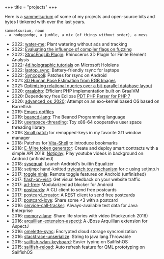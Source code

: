 +++
title = "projects"
+++

Here is a [sammelsurium](https://en.wiktionary.org/wiki/sammelsurium) of some of my
projects and open-source bits and bytes I tinkered with over the last years.

```
sammelsurium, noun
- a hodgepodge, a jumble, a mix (of things without order), a mess
```

- 2022: [water-me](https://github.com/abertschi/water-me): Plant watering without ads and tracking
- 2022: [Evaluating the influence of compiler flags on fuzzing](https://github.com/abertschi/influence_compiler_flags_on_fuzzing) 
- 2022: [StrucEngLib Plugin](https://web.archive.org/save/https://github.com/kfmResearch-NumericsTeam/StrucEng_Library_Plug_in): Rhinoceros 3D Plugin for Finite Element Analysis
- 2022: [4d holographic tutorials](https://github.com/abertschi/4d-holographic-tutorials) on Microsoft Hololens
- 2022: [laptop_sync](https://github.com/abertschi/laptop_sync): Battery-friendly rsync for laptops
- 2022: [Syncopoli](https://web.archive.org/save/https://gitlab.com/fengshaun/syncopoli/-/merge_requests/23):  Patches for rsync on Android
- 2021: [3D Human Pose Estimation from RGB Images](./machine-perception-2021-report.pdf)
- 2021: [Optimizing relational queries over a bit-parallel database layout](./db_intrinsics_report.pdf)
- 2020: [graalphp](/blog/2020/building-graalphp/): Efficient PHP implementation built on GraalVM
- 2020: Dependency free Eclipse [PDT PHP Parser for PHP 7](https://github.com/abertschi/graalphp/tree/master/graalphp-parser)
- 2020: [advanced_os_2020](./aos-report.pdf): Attempt on an exo-kernel based OS based on Barrelfish
- 2019: [Emacs dotfiles](https://github.com/abertschi/dotfile-emacs-public)
- 2019: [beancd-lang](https://github.com/abertschi/beancd-lang): The Beancd Programming language
- 2019: [userspace-threading](https://github.com/abertschi/userspace-threading): Toy x86-64 cooperative user space threading library
- 2019: [Small patch](https://web.archive.org/save/https://github.com/stumpwm/stumpwm/pull/629) for remapped-keys in my favorite X11 window manager 
- 2018: Patches for [Vita-Shell](https://web.archive.org/save/https://github.com/TheOfficialFloW/VitaShell/pull/487) to introduce bookmarks
- 2018: [E-Mine token generator](https://github.com/abertschi/e-mine-web): Create and deploy smart contracts with a simple API
  2018: [Notiplay](https://github.com/abertschi/notiplay): Play youtube videos in background on Android (unfinished)
- 2018: [sysequal](https://github.com/abertschi/sysequal): Launch Android's builtin Equalizer
- 2018: setjmp: hand-knitted [try/catch toy mechanism](https://github.com/abertschi/setjmp) for c using setjmp.h
- 2017: [toggle ninja](https://github.com/abertschi/toggle-ninja): Remote toggle features on Android (unfinished)
- 2017: [flash-on-visit](https://github.com/abertschi/flash-on-visit): Get visual feedback on your website traffic
- 2017: [ad-free](/blog/2022/building-adfree/): Modularized ad blocker for Android
- 2017: [postcards](https://github.com/abertschi/postcards): A CLI client to send free postcards
- 2017: [postcard_creator](https://github.com/abertschi/postcard_creator_wrapper): A REST client to send free postcards
- 2017: [postcard-love](https://github.com/abertschi/postcard-love): Share some <3 with a postcard
- 2016: [service-call-tracker](https://github.com/abertschi/service-call-tracker): Always-available test data for Java Enterprise
- 2016: [memory-lane](https://github.com/abertschi/memory-lane): Share life stories with video (Hackzurich 2016)
- 2016: [arquillian-extension-aspectj](https://github.com/abertschi/arquillian-extension-aspectj): A JBoss Arquillian extension for AspectJ
- 2016: [omelette-sync](https://github.com/abertschi/arquillian-extension-aspectj): Encrypted cloud storage syncronization
- 2016: [stacktrace-unserialize](https://github.com/abertschi/stacktrace-unserialize): String to java.lang.Throwable
- 2015: [sailfish-wlan-keyboard](https://github.com/abertschi/sailfish-wlan-keyboard): Easier typing on SailfishOS
- 2015: [sailfish-reload](https://github.com/abertschi/sailfish-reload): Auto refresh feature for QML prototyping on SailfishOS






